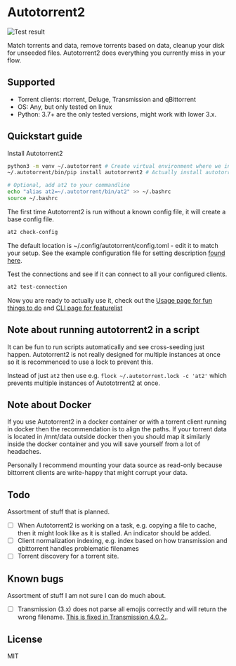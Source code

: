 # Autotorrent2

![Test result](https://github.com/JohnDoee/autotorrent2/actions/workflows/main.yml/badge.svg?branch=master)

Match torrents and data, remove torrents based on data, cleanup your disk for unseeded files.
Autotorrent2 does everything you currently miss in your flow.

## Supported

* Torrent clients: rtorrent, Deluge, Transmission and qBittorrent
* OS: Any, but only tested on linux
* Python: 3.7+ are the only tested versions, might work with lower 3.x.

## Quickstart guide

Install Autotorrent2

```bash
python3 -m venv ~/.autotorrent # Create virtual environment where we install autotorrent2
~/.autotorrent/bin/pip install autotorrent2 # Actually install autotorrent2

# Optional, add at2 to your commandline
echo "alias at2=~/.autotorrent/bin/at2" >> ~/.bashrc
source ~/.bashrc
```

The first time Autotorrent2 is run without a known config file, it will create a base config file.

```bash
at2 check-config
```

The default location is ~/.config/autotorrent/config.toml - edit it to match your setup.
See the example configuration file for setting description [found here](config.example.toml).

Test the connections and see if it can connect to all your configured clients.

```bash
at2 test-connection
```

Now you are ready to actually use it, check out the [Usage page for fun things to do](https://johndoee.github.io/autotorrent2/usage/) and [CLI page for featurelist](https://johndoee.github.io/autotorrent2/cli/)

## Note about running autotorrent2 in a script

It can be fun to run scripts automatically and see cross-seeding just happen.
Autotorrent2 is not really designed for multiple instances at once so it is recommenced to use a lock to prevent this.

Instead of just `at2` then use e.g. `flock ~/.autotorrent.lock -c 'at2'` which prevents multiple instances of Autototrrent2 at once.

## Note about Docker

If you use Autotorrent2 in a docker container or with a torrent client running in docker then the recommendation is to align the paths.
If your torrent data is located in /mnt/data outside docker then you should map it similarly inside the docker container and you will save yourself from a lot of headaches.

Personally I recommend mounting your data source as read-only because bittorrent clients are write-happy that might corrupt your data.

## Todo

Assortment of stuff that is planned.

- [ ] When Autotorrent2 is working on a task, e.g. copying a file to cache, then it might look like as it is stalled. An indicator should be added.
- [ ] Client normalization indexing, e.g. index based on how transmission and qbittorrent handles problematic filenames
- [ ] Torrent discovery for a torrent site.

## Known bugs

Assortment of stuff I am not sure I can do much about.

- [ ] Transmission (3.x) does not parse all emojis correctly and will return the wrong filename. [This is fixed in Transmission 4.0.2.](https://github.com/transmission/transmission/pull/5096).

## License

MIT
